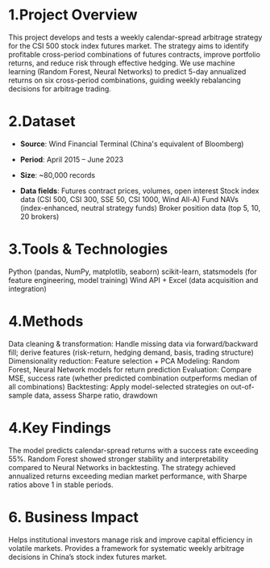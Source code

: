 # 1.Project Overview

This project develops and tests a weekly calendar-spread arbitrage strategy for the CSI 500 stock index futures market. The strategy aims to identify profitable cross-period combinations of futures contracts, improve portfolio returns, and reduce risk through effective hedging.
We use machine learning (Random Forest, Neural Networks) to predict 5-day annualized returns on six cross-period combinations, guiding weekly rebalancing decisions for arbitrage trading.

# 2.Dataset
- **Source**: Wind Financial Terminal (China's equivalent of Bloomberg)
- **Period**: April 2015 – June 2023
- **Size**: ~80,000 records

- **Data fields**:
Futures contract prices, volumes, open interest
Stock index data (CSI 500, CSI 300, SSE 50, CSI 1000, Wind All-A)
Fund NAVs (index-enhanced, neutral strategy funds)
Broker position data (top 5, 10, 20 brokers)

# 3.Tools & Technologies
Python (pandas, NumPy, matplotlib, seaborn)
scikit-learn, statsmodels (for feature engineering, model training)
Wind API + Excel (data acquisition and integration)

# 4.Methods
Data cleaning & transformation: Handle missing data via forward/backward fill; derive features (risk-return, hedging demand, basis, trading structure)
Dimensionality reduction: Feature selection + PCA
Modeling: Random Forest, Neural Network models for return prediction
Evaluation: Compare MSE, success rate (whether predicted combination outperforms median of all combinations)
Backtesting: Apply model-selected strategies on out-of-sample data, assess Sharpe ratio, drawdown

# 4.Key Findings
The model predicts calendar-spread returns with a success rate exceeding 55%.
Random Forest showed stronger stability and interpretability compared to Neural Networks in backtesting.
The strategy achieved annualized returns exceeding median market performance, with Sharpe ratios above 1 in stable periods.

# 6. Business Impact
Helps institutional investors manage risk and improve capital efficiency in volatile markets.
Provides a framework for systematic weekly arbitrage decisions in China’s stock index futures market.
